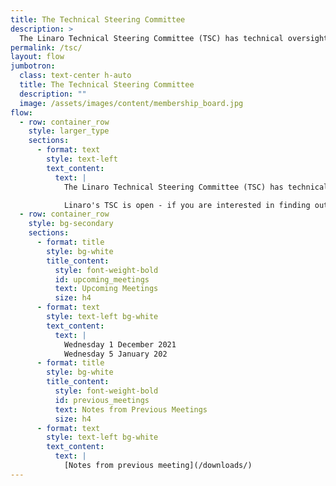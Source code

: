 ```yaml
---
title: The Technical Steering Committee
description: >
  The Linaro Technical Steering Committee (TSC) has technical oversight over all Linaro activities. The TSC is chaired by Linaro’s CTO and includes technologists from each of the Linaro member companies, representatives of Linaro’s engineering projects and teams plus Linaro’s CEO, CTO and VP of Engineering.
permalink: /tsc/
layout: flow
jumbotron:
  class: text-center h-auto
  title: The Technical Steering Committee
  description: ""
  image: /assets/images/content/membership_board.jpg
flow:
  - row: container_row
    style: larger_type
    sections:
      - format: text
        style: text-left
        text_content:
          text: |
            The Linaro Technical Steering Committee (TSC) has technical oversight over all Linaro activities. The TSC is chaired by Linaro’s CTO and includes technologists from each of the Linaro member companies, representatives of Linaro’s engineering projects and teams plus Linaro’s CEO, CTO and VP of Engineering.

            Linaro's TSC is open - if you are interested in finding out more or would like to join our upcoming Technical Steering Committee meeting, click the button below.
  - row: container_row
    style: bg-secondary
    sections:
      - format: title
        style: bg-white
        title_content:
          style: font-weight-bold
          id: upcoming_meetings
          text: Upcoming Meetings
          size: h4
      - format: text
        style: text-left bg-white
        text_content:
          text: |
            Wednesday 1 December 2021
            Wednesday 5 January 202
      - format: title
        style: bg-white
        title_content:
          style: font-weight-bold
          id: previous_meetings
          text: Notes from Previous Meetings
          size: h4
      - format: text
        style: text-left bg-white
        text_content:
          text: |
            [Notes from previous meeting](/downloads/)
---
```

